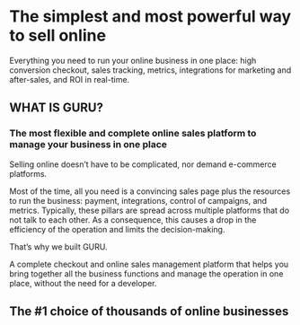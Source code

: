 # The simplest and most powerful way to sell online

Everything you need to run your online business in one place: high conversion checkout, sales tracking, metrics, integrations for marketing and after-sales, and ROI in real-time.


## WHAT IS GURU?
### The most flexible and complete online sales platform to manage your business in one place
Selling online doesn’t have to be complicated, nor demand e-commerce platforms.

Most of the time, all you need is a convincing sales page plus the resources to run the business: payment, integrations, control of campaigns, and metrics. Typically, these pillars are spread across multiple platforms that do not talk to each other. As a consequence, this causes a drop in the efficiency of the operation and limits the decision-making.

That’s why we built GURU.

A complete checkout and online sales management platform that helps you bring together all the business functions and manage the operation in one place, without the need for a developer.

## The #1 choice of thousands of online businesses
